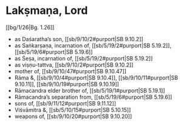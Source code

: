 # Lakṣmaṇa, Lord

[[bg/1/26|Bg. 1.26]]

* as Daśaratha’s son, [[sb/9/10/2#purport|SB 9.10.2]]
* as Saṅkarṣaṇa, incarnation of, [[sb/5/19/2#purport|SB 5.19.2]], [[sb/5/19/6#purport|SB 5.19.6]]
* as Śeṣa, incarnation of, [[sb/5/19/2#purport|SB 5.19.2]]
* as viṣṇu-tattva, [[sb/9/10/2#purport|SB 9.10.2]]
* mother of, [[sb/9/10/47#purport|SB 9.10.47]]
* Rāma &, [[sb/9/10/4#purport|SB 9.10.4]], [[sb/9/10/11#purport|SB 9.10.11]], [[sb/9/10/19#purport|SB 9.10.19]]
* Rāmacandra elder brother of, [[sb/5/19/1#purport|SB 5.19.1]]
* Rāmacandra’s separation from, [[sb/5/19/6#purport|SB 5.19.6]]
* sons of, [[sb/9/11/12#purport|SB 9.11.12]]
* Viśvāmitra &, [[sb/5/10/15#purport|SB 5.10.15]]
* weapons of, [[sb/9/10/20#purport|SB 9.10.20]]
